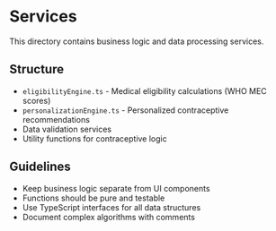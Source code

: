 # Services

This directory contains business logic and data processing services.

## Structure

- `eligibilityEngine.ts` - Medical eligibility calculations (WHO MEC scores)
- `personalizationEngine.ts` - Personalized contraceptive recommendations
- Data validation services
- Utility functions for contraceptive logic

## Guidelines

- Keep business logic separate from UI components
- Functions should be pure and testable
- Use TypeScript interfaces for all data structures
- Document complex algorithms with comments
